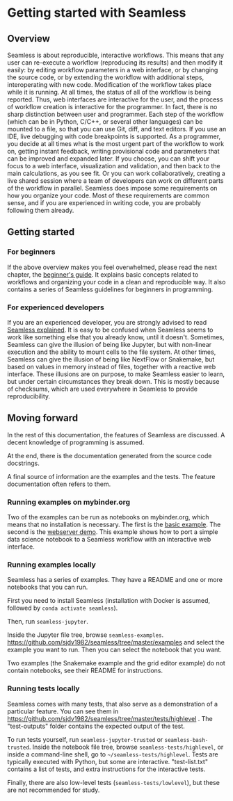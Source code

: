 # Getting started with Seamless

## Overview

Seamless is about reproducible, interactive workflows. This means that any user can re-execute a workflow (reproducing its results) and then modify it easily: by editing workflow parameters in a web interface, or by changing the source code, or by extending the workflow with additional steps, interoperating with new code. Modification of the workflow takes place while it is running. At all times, the status of all of the workflow is being reported. Thus, web interfaces are interactive for the user, and the process of workflow creation is interactive for the programmer. In fact, there is no sharp distinction between user and programmer. Each step of the workflow (which can be in Python, C/C++, or several other languages) can be mounted to a file, so that you can use Git, diff, and text editors. If you use an IDE, live debugging with code breakpoints is supported. As a programmer, you decide at all times what is the most urgent part of the workflow to work on, getting instant feedback, writing provisional code and parameters that can be improved and expanded later. If you choose, you can shift your focus to a web interface, visualization and validation, and then back to the main calculations, as you see fit. Or you can work collaboratively, creating a live shared session where a team of developers can work on different parts of the workflow in parallel. Seamless does impose some requirements on how you organize your code. Most of these requirements are common sense, and if you are experienced in writing code, you are probably following them already.

## Getting started

### For beginners

If the above overview makes you feel overwhelmed, please read the next chapter, the [beginner's guide](http://sjdv1982.github.io/seamless/sphinx/html/beginner.html). It explains basic concepts related to workflows and organizing your code in a clean and reproducible way. It also contains a series of Seamless guidelines for beginners in programming.

### For experienced developers

If you are an experienced developer, you are strongly advised to read [Seamless explained](http://sjdv1982.github.io/seamless/sphinx/html/explained.html). It is easy to be confused when Seamless seems to work like something else that you already know, until it doesn't. Sometimes, Seamless can give the illusion of being like Jupyter, but with non-linear execution and the ability to mount cells to the file system. At other times, Seamless can give the illusion of being like NextFlow or Snakemake, but based on values in memory instead of files, together with a reactive web interface. These illusions are on purpose, to make Seamless easier to learn, but under certain circumstances they break down. This is mostly because of checksums, which are used everywhere in Seamless to provide reproducibility.

## Moving forward

In the rest of this documentation, the features of Seamless are discussed. A decent knowledge of programming is assumed.

At the end, there is the documentation generated from the source code docstrings.

A final source of information are the examples and the tests. The feature documentation often refers to them.

### Running examples on mybinder.org

Two of the examples can be run as notebooks on mybinder.org, which means that no installation is necessary. The first is the [basic example](https://mybinder.org/v2/gh/sjdv1982/seamless-binder-demo/main?labpath=basic-example.ipynb). The second is the [webserver demo](https://mybinder.org/v2/gh/sjdv1982/seamless-binder-demo/main?labpath=webserver.ipynb). This example shows how to port a simple data science notebook to a Seamless workflow with an interactive web interface.

### Running examples locally

Seamless has a series of examples. They have a README and one or more notebooks that you can run.

First you need to install Seamless (installation with Docker is assumed, followed by `conda activate seamless`).

Then, run `seamless-jupyter`.

Inside the Jupyter file tree, browse `seamless-examples`.
<https://github.com/sjdv1982/seamless/tree/master/examples>
and select the example you want to run. Then you can select the notebook that you want.

Two examples (the Snakemake example and the grid editor example) do not contain notebooks, see their README for instructions.

### Running tests locally

Seamless comes with many tests, that also serve as a demonstration of a particular feature. You can see them in <https://github.com/sjdv1982/seamless/tree/master/tests/highlevel> . The "test-outputs" folder contains the expected output of the test.

To run tests yourself, run `seamless-jupyter-trusted` or `seamless-bash-trusted`. Inside the notebook file tree, browse `seamless-tests/highlevel`, or inside a command-line shell, go to `~/seamless-tests/highlevel`. Tests are typically executed with Python, but some are interactive. "test-list.txt" contains a list of tests, and extra instructions for the interactive tests.

Finally, there are also low-level tests (`seamless-tests/lowlevel`), but these are not recommended for study.

<!--
## Additional features
- Transformers can be written in Python, IPython, bash, or any compiled language (C, C++, Rust, Go, ...).
- Bash transformers can be executed inside Docker images.
- IPython transformers can use IPython magics, allowing the use of languages such as Cython (tested), Matlab/Octave (untested), Julia (untested), or R (tested).
- The use of a database as a checksum-to-buffer cache
- Seamless instances can communicate, serving as job slaves or result caches for transformations.
- Interactive monitoring of status and exception messages.
-->

<!-- TODO: document the Seamless tools (man pages)>
